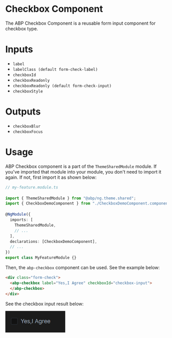 # Checkbox Component

The ABP Checkbox Component is a reusable form input component for checkbox type.

# Inputs

-   `label`
-   `labelClass (default form-check-label)`
-   `checkboxId`
-   `checkboxReadonly`
-   `checkboxReadonly (default form-check-input)`
-   `checkboxStyle`

# Outputs

-   `checkboxBlur`
-   `checkboxFocus`

# Usage

ABP Checkbox component is a part of the `ThemeSharedModule` module. If you've imported that module into your module, you don't need to import it again. If not, first import it as shown below:

```ts
// my-feature.module.ts

import { ThemeSharedModule } from "@abp/ng.theme.shared";
import { CheckboxDemoComponent } from "./CheckboxDemoComponent.component";

@NgModule({
  imports: [
    ThemeSharedModule,
    // ...
  ],
  declarations: [CheckboxDemoComponent],
  // ...
})
export class MyFeatureModule {}
```

Then, the `abp-checkbox` component can be used. See the example below:

```html
<div class="form-check">
  <abp-checkbox label="Yes,I Agree" checkboxId="checkbox-input">
  </abp-checkbox>
</div>
```

See the checkbox input result below:

![abp-checkbox](./images/form-checkbox.png)
